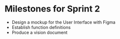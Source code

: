 # Milestones for Sprint 2

- Design a mockup for the User Interface with Figma
- Establish function definitions 
- Produce a vision document
